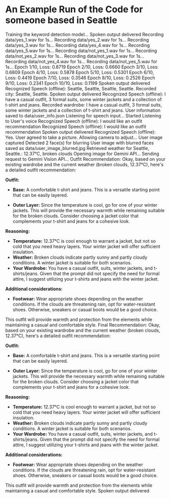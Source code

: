 # An Example Run of the Code for someone based in Seattle

Training the keyword detection model...
Spoken output delivered
Recording data/yes_1.wav for 1s…
Recording data/yes_2.wav for 1s…
Recording data/yes_3.wav for 1s…
Recording data/yes_4.wav for 1s…
Recording data/yes_5.wav for 1s…
Recording data/not_yes_1.wav for 1s…
Recording data/not_yes_2.wav for 1s…
Recording data/not_yes_3.wav for 1s…
Recording data/not_yes_4.wav for 1s…
Recording data/not_yes_5.wav for 1s…
Epoch 1/10, Loss: 0.8719
Epoch 2/10, Loss: 0.6660
Epoch 3/10, Loss: 0.6809
Epoch 4/10, Loss: 0.5878
Epoch 5/10, Loss: 0.5301
Epoch 6/10, Loss: 0.4419
Epoch 7/10, Loss: 0.3546
Epoch 8/10, Loss: 0.2526
Epoch 9/10, Loss: 0.2341
Epoch 10/10, Loss: 0.1199
Spoken output delivered
Recognized Speech (offline):  Seattle, Seattle, Seattle, Seattle.
Recorded city: Seattle, Seattle.
Spoken output delivered
Recognized Speech (offline):  I have a casual outfit, 3 formal suits, some winter jackets and a collection of t-shirt and jeans.
Recorded wardrobe:  I have a casual outfit, 3 formal suits, some winter jackets and a collection of t-shirt and jeans.
User information saved to data/user_info.json
Listening for speech input...
Started Listening to User's voice
Recognized Speech (offline):  I would like an outfit recommendation
Recognized Speech (offline):  I would like an outfit recommendation
Spoken output delivered
Recognized Speech (offline):  Yes.
User agreed to take a picture.
Allowing camera to adjust...
User image captured
Detected 2 face(s) for blurring
User image with blurred faces saved as data/user_image_blurred.jpg
Retrieved weather for Seattle, Seattle.: 12.37°C, broken clouds
Opening image for Gemini API...
Sending request to Gemini Vision API...
Outfit Recommendation: Okay, based on your existing wardrobe and the current weather (broken clouds, 12.37°C), here's a detailed outfit recommendation:

**Outfit:**

*   **Base:** A comfortable t-shirt and jeans. This is a versatile starting point that can be easily layered.

*   **Outer Layer:** Since the temperature is cool, go for one of your winter jackets. This will provide the necessary warmth while remaining suitable for the broken clouds. Consider choosing a jacket color that complements your t-shirt and jeans for a cohesive look.

**Reasoning:**

*   **Temperature:** 12.37°C is cool enough to warrant a jacket, but not so cold that you need heavy layers. Your winter jacket will offer sufficient insulation.
*   **Weather:** Broken clouds indicate partly sunny and partly cloudy conditions. A winter jacket is suitable for both scenarios.
*   **Your Wardrobe:** You have a casual outfit, suits, winter jackets, and t-shirts/jeans. Given that the prompt did not specify the need for formal attire, I suggest utilizing your t-shirts and jeans with the winter jacket.

**Additional considerations:**

*   **Footwear:** Wear appropriate shoes depending on the weather conditions. If the clouds are threatening rain, opt for water-resistant shoes. Otherwise, sneakers or casual boots would be a good choice.

This outfit will provide warmth and protection from the elements while maintaining a casual and comfortable style.
Final Recommendation: Okay, based on your existing wardrobe and the current weather (broken clouds, 12.37°C), here's a detailed outfit recommendation:

**Outfit:**

*   **Base:** A comfortable t-shirt and jeans. This is a versatile starting point that can be easily layered.

*   **Outer Layer:** Since the temperature is cool, go for one of your winter jackets. This will provide the necessary warmth while remaining suitable for the broken clouds. Consider choosing a jacket color that complements your t-shirt and jeans for a cohesive look.

**Reasoning:**

*   **Temperature:** 12.37°C is cool enough to warrant a jacket, but not so cold that you need heavy layers. Your winter jacket will offer sufficient insulation.
*   **Weather:** Broken clouds indicate partly sunny and partly cloudy conditions. A winter jacket is suitable for both scenarios.
*   **Your Wardrobe:** You have a casual outfit, suits, winter jackets, and t-shirts/jeans. Given that the prompt did not specify the need for formal attire, I suggest utilizing your t-shirts and jeans with the winter jacket.

**Additional considerations:**

*   **Footwear:** Wear appropriate shoes depending on the weather conditions. If the clouds are threatening rain, opt for water-resistant shoes. Otherwise, sneakers or casual boots would be a good choice.

This outfit will provide warmth and protection from the elements while maintaining a casual and comfortable style.
Spoken output delivered